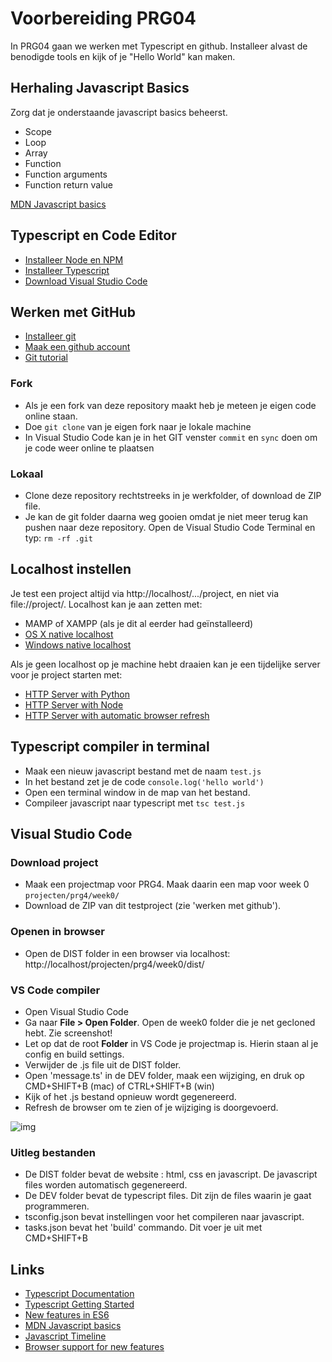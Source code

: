# Voorbereiding PRG04

In PRG04 gaan we werken met Typescript en github. Installeer alvast de benodigde tools en kijk of je "Hello World" kan maken.

## Herhaling Javascript Basics
Zorg dat je onderstaande javascript basics beheerst.
- Scope
- Loop
- Array
- Function
- Function arguments
- Function return value

[MDN Javascript basics](https://developer.mozilla.org/en-US/docs/Learn/Getting_started_with_the_web/JavaScript_basics)

## Typescript en Code Editor
- [Installeer Node en NPM](https://nodejs.org/en/)
- [Installeer Typescript](https://www.typescriptlang.org)
- [Download Visual Studio Code](https://code.visualstudio.com)

## Werken met GitHub
- [Installeer git](https://git-scm.com/book/en/v2/Getting-Started-Installing-Git)
- [Maak een github account](https://www.github.com)
- [Git tutorial](https://try.github.io/)

### Fork
- Als je een fork van deze repository maakt heb je meteen je eigen code online staan. 
- Doe `git clone` van je eigen fork naar je lokale machine 
- In Visual Studio Code kan je in het GIT venster `commit` en `sync` doen om je code weer online te plaatsen

### Lokaal
- Clone deze repository rechtstreeks in je werkfolder, of download de ZIP file. 
- Je kan de git folder daarna weg gooien omdat je niet meer terug kan pushen naar deze repository. Open de Visual Studio Code Terminal en typ: `rm -rf .git`

## Localhost instellen
Je test een project altijd via http://localhost/.../project, en niet via file://project/. Localhost kan je aan zetten met:
- MAMP of XAMPP (als je dit al eerder had geïnstalleerd)
- [OS X native localhost](https://coolestguidesontheplanet.com/get-apache-mysql-php-and-phpmyadmin-working-on-macos-sierra/)
- [Windows native localhost](https://msdn.microsoft.com/en-us/library/ms181052(v=vs.80).aspx)

Als je geen localhost op je machine hebt draaien kan je een tijdelijke server voor je project starten met:
- [HTTP Server with Python](http://www.pythonforbeginners.com/modules-in-python/how-to-use-simplehttpserver/)
- [HTTP Server with Node](https://www.npmjs.com/package/http-server)
- [HTTP Server with automatic browser refresh](https://www.browsersync.io)

## Typescript compiler in terminal
- Maak een nieuw javascript bestand met de naam `test.js`
- In het bestand zet je de code `console.log('hello world')`
- Open een terminal window in de map van het bestand.
- Compileer javascript naar typescript met `tsc test.js`

## Visual Studio Code

### Download project
- Maak een projectmap voor PRG4. Maak daarin een map voor week 0 `projecten/prg4/week0/`
- Download de ZIP van dit testproject (zie 'werken met github').

### Openen in browser
- Open de DIST folder in een browser via localhost: http://localhost/projecten/prg4/week0/dist/

### VS Code compiler
- Open Visual Studio Code
- Ga naar **File > Open Folder**. Open de week0 folder die je net gecloned hebt. Zie screenshot!
- Let op dat de root **Folder** in VS Code je projectmap is. Hierin staan al je config en build settings.
- Verwijder de .js file uit de DIST folder.
- Open 'message.ts' in de DEV folder, maak een wijziging, en druk op CMD+SHIFT+B (mac) of CTRL+SHIFT+B (win)
- Kijk of het .js bestand opnieuw wordt gegenereerd.
- Refresh de browser om te zien of je wijziging is doorgevoerd.

![img](http://i.imgur.com/5LEA1E1.png)

### Uitleg bestanden
- De DIST folder bevat de website : html, css en javascript. De javascript files worden automatisch gegenereerd.
- De DEV folder bevat de typescript files. Dit zijn de files waarin je gaat programmeren.
- tsconfig.json bevat instellingen voor het compileren naar javascript.
- tasks.json bevat het 'build' commando. Dit voer je uit met CMD+SHIFT+B

## Links
- [Typescript Documentation](https://www.typescriptlang.org)
- [Typescript Getting Started](https://basarat.gitbooks.io/typescript/content/docs/getting-started.html)
- [New features in ES6](http://es6-features.org)
- [MDN Javascript basics](https://developer.mozilla.org/en-US/docs/Learn/Getting_started_with_the_web/JavaScript_basics)
- [Javascript Timeline](https://en.wikipedia.org/wiki/ECMAScript)
- [Browser support for new features](http://caniuse.com)
